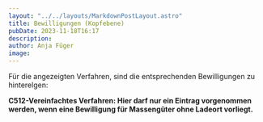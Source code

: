 ```yaml
---
layout: "../../layouts/MarkdownPostLayout.astro"
title: Bewilligungen (Kopfebene) 
pubDate: 2023-11-18T16:17
description: 
author: Anja Füger
image: 
---
```


Für die angezeigten Verfahren, sind die entsprechenden Bewilligungen zu hinterelgen:

**C512-Vereinfachtes Verfahren: Hier darf nur ein Eintrag vorgenommen werden, wenn eine Bewilligung für Massengüter ohne Ladeort vorliegt.**